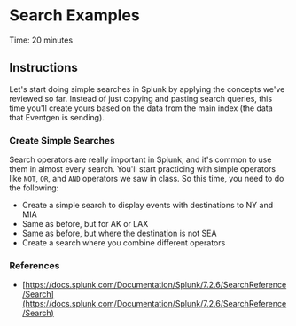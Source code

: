# Search Examples
Time: 20 minutes

## Instructions
Let's start doing simple searches in Splunk by applying the concepts we've reviewed so far. Instead of just copying and pasting search queries, this time you'll create yours based on the data from the main index (the data that Eventgen is sending).

### Create Simple Searches
Search operators are really important in Splunk, and it's common to use them in almost every search. You'll start practicing with simple operators like `NOT`, `OR`, and `AND` operators we saw in class. So this time, you need to do the following:

- Create a simple search to display events with destinations to NY and MIA
- Same as before, but for AK or LAX
- Same as before, but where the destination is not SEA
- Create a search where you combine different operators

### References
- [https://docs.splunk.com/Documentation/Splunk/7.2.6/SearchReference/Search](https://docs.splunk.com/Documentation/Splunk/7.2.6/SearchReference/Search)
